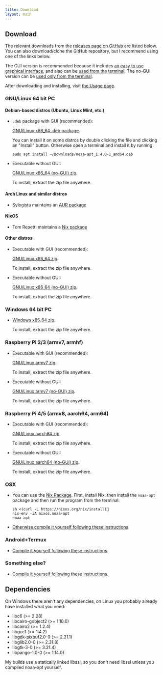 ```yaml
---
title: Download
layout: main
---
```


## Download

The relevant downloads from the
[releases page on GitHub](https://github.com/martinber/noaa-apt/releases) are
listed below. You can also download/clone the GitHub repository, but I recommend
using one of the links below.

The GUI version is recommended because it includes
[an easy to use graphical interface](./usage.html#gui), and also can be
[used from the terminal](./usage.html#terminal). The no-GUI
version can be [used only from the terminal](./usage.html#terminal).

After downloading and installing, visit [the Usage page](./usage.html).

### GNU/Linux 64 bit PC

#### Debian-based distros (Ubuntu, Linux Mint, etc.)

- `.deb` package with GUI (recommended):

    [GNU/Linux x86_64 .deb package][amd64_deb].

    You can install it on some distros by double clicking the file and clicking
    an "Install" button. Otherwise open a terminal and install it by running:

    ```
    sudo apt install ~/Downloads/noaa-apt_1.4.0-1_amd64.deb
    ```

- Executable without GUI:

    [GNU/Linux x86_64 (no-GUI) zip][x86_64_linux_gnu_nogui_zip].

    To install, extract the zip file anywhere.

#### Arch Linux and similar distros

- Sylogista maintains an [AUR package](https://aur.archlinux.org/packages/noaa-apt/)

#### NixOS

- Tom Repetti maintains a [Nix package](https://search.nixos.org/packages?query=noaa-apt&from=0&size=30&sort=relevance&channel=unstable)

#### Other distros

- Executable with GUI (recommended):

    [GNU/Linux x86_64 zip][x86_64_linux_gnu_zip].

    To install, extract the zip file anywhere.

- Executable without GUI:

    [GNU/Linux x86_64 (no-GUI) zip][x86_64_linux_gnu_nogui_zip].

    To install, extract the zip file anywhere.

### Windows 64 bit PC

- [Windows x86_64 zip][x86_64_windows_gnu_zip].

    To install, extract the zip file anywhere.

### Raspberry Pi 2/3 (armv7, armhf)

- Executable with GUI (recommended):

    [GNU/Linux armv7 zip][armv7_linux_gnueabihf_zip].

    To install, extract the zip file anywhere.

- Executable without GUI:

    [GNU/Linux armv7 (no-GUI) zip][armv7_linux_gnueabihf_nogui_zip].

    To install, extract the zip file anywhere.

### Raspberry Pi 4/5 (armv8, aarch64, arm64)

- Executable with GUI (recommended):

    [GNU/Linux aarch64 zip][aarch64_linux_gnu_zip].

    To install, extract the zip file anywhere.

- Executable without GUI:

    [GNU/Linux aarch64 (no-GUI) zip][aarch64_linux_gnu_nogui_zip].

    To install, extract the zip file anywhere.

### OSX

- You can use the [Nix Package](https://search.nixos.org/packages?query=noaa-apt&from=0&size=30&sort=relevance&channel=unstable).
    First, install Nix, then install the `noaa-apt` package and then run the
    program from the terminal:

    ```
    sh <(curl -L https://nixos.org/nix/install)
    nix-env -iA nixos.noaa-apt
    noaa-apt
    ```

- [Otherwise compile it yourself following these instructions](./development.html#compilation).

### Android+Termux

- [Compile it yourself following these instructions](./development.html#compilation).

### Something else?

- [Compile it yourself following these instructions](./development.html#compilation).

## Dependencies

On Windows there aren't any dependencies, on Linux you probably already have
installed what you need:

- libc6 (>= 2.28)
- libcairo-gobject2 (>= 1.10.0)
- libcairo2 (>= 1.2.4)
- libgcc1 (>= 1:4.2)
- libgdk-pixbuf2.0-0 (>= 2.31.1)
- libglib2.0-0 (>= 2.31.8)
- libgtk-3-0 (>= 3.21.4)
- libpango-1.0-0 (>= 1.14.0)

My builds use a statically linked libssl, so you don't need libssl unless you
compiled noaa-apt yourself.

[amd64_deb]: https://github.com/martinber/noaa-apt/releases/download/v1.4.0/noaa-apt_1.4.0-1_amd64.deb
[x86_64_windows_gnu_zip]: https://github.com/martinber/noaa-apt/releases/download/v1.4.0/noaa-apt-1.4.0-x86_64-windows-gnu.zip
[x86_64_linux_gnu_zip]: https://github.com/martinber/noaa-apt/releases/download/v1.4.0/noaa-apt-1.4.0-x86_64-linux-gnu.zip
[x86_64_linux_gnu_nogui_zip]: https://github.com/martinber/noaa-apt/releases/download/v1.4.0/noaa-apt-1.4.0-x86_64-linux-gnu-nogui.zip
[armv7_linux_gnueabihf_zip]: https://github.com/martinber/noaa-apt/releases/download/v1.4.0/noaa-apt-1.4.0-armv7-linux-gnueabihf.zip
[armv7_linux_gnueabihf_nogui_zip]: https://github.com/martinber/noaa-apt/releases/download/v1.4.0/noaa-apt-1.4.0-armv7-linux-gnueabihf-nogui.zip
[aarch64_linux_gnu_zip]: https://github.com/martinber/noaa-apt/releases/download/v1.4.0/noaa-apt-1.4.0-aarch64-linux-gnu.zip
[aarch64_linux_gnu_nogui_zip]: https://github.com/martinber/noaa-apt/releases/download/v1.4.0/noaa-apt-1.4.0-aarch64-linux-gnu-nogui.zip
